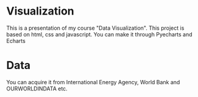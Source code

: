 # Visualization
This is a presentation of my course "Data Visualization".
This project is based on html, css and javascript.
You can make it through Pyecharts and Echarts
# Data
You can acquire it from International Energy Agency, World Bank and OURWORLDINDATA etc.

